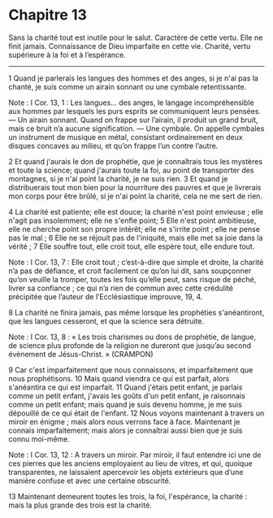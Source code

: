# Chapitre 13

Sans la charité tout est inutile pour le salut.
Caractère de cette vertu.
Elle ne finit jamais.
Connaissance de Dieu imparfaite en cette vie.
Charité, vertu supérieure à la foi et à l’espérance.

***

1 Quand je parlerais les langues des hommes et des anges, si je n'ai pas la chanté, je suis comme un airain sonnant ou une cymbale retentissante.

<span class="bible-note">Note : </span> I Cor. 13, 1 : Les langues… des anges, le langage incompréhensible aux hommes par lesquels les purs esprits se communiquent leurs pensées. ― Un airain sonnant. Quand on frappe sur l’airain, il produit un grand bruit, mais ce bruit n’a aucune signification. ― Une cymbale. On appelle cymbales un instrument de musique en métal, consistant ordinairement en deux disques concaves au milieu, et qu’on frappe l’un contre l’autre.

2 Et quand j'aurais le don de prophétie, que je connaîtrais tous les mystères et toute la science; quand j'aurais toute la foi, au point de transporter des montagnes, si je n'ai point la charité, je ne suis rien. 3 Et quand je distribuerais tout mon bien pour la nourriture des pauvres et que je livrerais mon corps pour être brûlé, si je n'ai point la charité, cela ne me sert de rien.


4 La charité est patiente; elle est douce; la charité n'est point envieuse ; elle n'agit pas insolemment; elle ne s'enfle point; 5 Elle n'est point ambitieuse, elle ne cherche point son propre intérêt; elle ne s'irrite point ; elle ne pense pas le mal ; 6 Elie ne se réjouit pas de l'iniquité, mais elle met sa joie dans la vérité ; 7 Elle souffre tout, elle croit tout, elle espère tout, elle endure tout.

<span class="bible-note">Note : </span> I Cor. 13, 7 : Elle croit tout ; c’est-à-dire que simple et droite, la charité n’a pas de défiance, et croit facilement ce qu’on lui dit, sans soupçonner qu’on veuille la tromper, toutes les fois qu’elle peut, sans risque de péché, livrer sa confiance ; ce qui n’a rien de commun avec cette crédulité précipitée que l’auteur de l’Ecclésiastique improuve, 19, 4.


8 La charité ne finira jamais, pas même lorsque les prophéties s'anéantiront, que les langues cesseront, et que la science sera détruite.

<span class="bible-note">Note : </span> I Cor. 13, 8 : « Les trois charismes ou dons de prophétie, de langue, de science plus profonde de la religion ne dureront que jusqu’au second évènement de Jésus-Christ. » (CRAMPON)

9 Car c'est imparfaitement que nous connaissons, et imparfaitement que nous prophétisons. 10 Mais quand viendra ce qui est parfait, alors s'anéantira ce qui est imparfait. 11 Quand j'étais petit enfant, je parlais comme un petit enfant, j'avais les goûts d'un petit enfant, je raisonnais comme un petit enfant; mais quand je suis devenu homme, je me suis dépouillé de ce qui était de l'enfant. 12 Nous voyons maintenant à travers un miroir en énigme ; mais alors nous verrons face à face. Maintenant je connais imparfaitement; mais alors je connaîtrai aussi bien que je suis connu moi-même.

<span class="bible-note">Note : </span> I Cor. 13, 12 : A travers un miroir. Par miroir, il faut entendre ici une de ces pierres que les anciens employaient au lieu de vitres, et qui, quoique transparentes, ne laissaient apercevoir les objets extérieurs que d’une manière confuse et avec une certaine obscurité.


13 Maintenant demeurent toutes les trois, la foi, l'espérance, la charité : mais la plus grande des trois est la charité.

